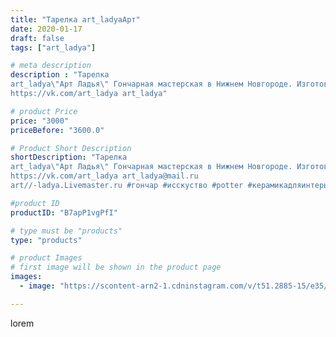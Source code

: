 ```yaml
---
title: "Тарелка art_ladyaАрт"
date: 2020-01-17
draft: false
tags: ["art_ladya"]

# meta description
description : "Тарелка
art_ladya\"Арт Ладья\" Гончарная мастерская в Нижнем Новгороде. Изготовление керамики и мастер//-классы по обучению. 
https://vk.com/art_ladya art_ladya"

# product Price
price: "3000"
priceBefore: "3600.0"

# Product Short Description
shortDescription: "Тарелка
art_ladya\"Арт Ладья\" Гончарная мастерская в Нижнем Новгороде. Изготовление керамики и мастер//-классы по обучению. 
https://vk.com/art_ladya art_ladya@mail.ru 
art//-ladya.Livemaster.ru #гончар #исскуство #potter #керамикадляинтерьера #керамикаручнаяработа #гончарнаямастерская #handmade #посудаизглины #керамика #гончарнаяпосуда #эксклюзивнаякерамика #dishes #decor #ceramicar #роспись #claygoods #тарелкароспись #earthenware #ceramic #design #restaurant #ceramicart #нижнийновгород #авторскаякерамика #bowl #dish #тарелка #plate"

#product ID
productID: "B7apP1vgPfI"

# type must be "products"
type: "products"

# product Images
# first image will be shown in the product page
images:
  - image: "https://scontent-arn2-1.cdninstagram.com/v/t51.2885-15/e35/82794694_182720786463159_7840300850084973738_n.jpg?se=8&tp=1&_nc_ht=scontent-arn2-1.cdninstagram.com&_nc_cat=103&_nc_ohc=m24-1unMEFQAX8vqbnG&ccb=7-4&oh=ded66d98c00d04408743152fade60c39&oe=60829423&_nc_sid=86f79a&ig_cache_key=MjIyMzI3MDc3NDQ2NTE2NTI1Ng%3D%3D.2-ccb7-4"

---
```

lorem
